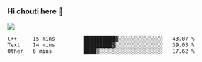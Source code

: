 ### Hi chouti here 👋

![](https://github-readme-stats.vercel.app/api?username=l0nl1f3)

<!--START_SECTION:waka-->
```text
C++     15 mins         ██████████▓░░░░░░░░░░░░░░   43.07 % 
Text    14 mins         █████████▓░░░░░░░░░░░░░░░   39.03 % 
Other   6 mins          ████▒░░░░░░░░░░░░░░░░░░░░   17.62 % 
```
<!--END_SECTION:waka-->

<!--
**l0nl1f3/l0nl1f3** is a ✨ _special_ ✨ repository because its `README.md` (this file) appears on your GitHub profile.

Here are some ideas to get you started:

- 🔭 I’m currently working on ...
- 🌱 I’m currently learning ...
- 👯 I’m looking to collaborate on ...
- 🤔 I’m looking for help with ...
- 💬 Ask me about ...
- 📫 How to reach me: ...
- 😄 Pronouns: ...
- ⚡ Fun fact: ...
-->

